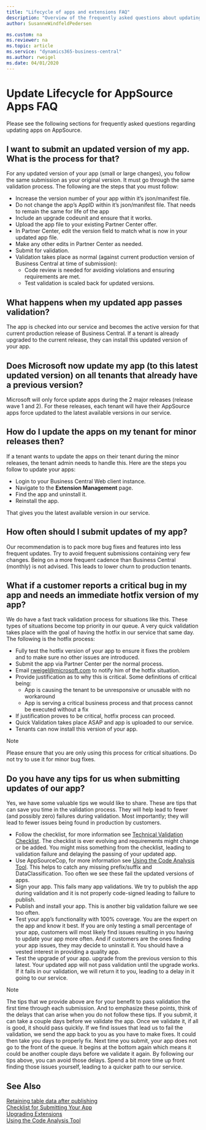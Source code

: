 ```yaml
---
title: "Lifecycle of apps and extensions FAQ"
description: "Overview of the frequently asked questions about updating an app on AppSource."
author: SusanneWindfeldPedersen

ms.custom: na
ms.reviewer: na
ms.topic: article
ms.service: "dynamics365-business-central"
ms.author: rweigel
ms.date: 04/01/2020
---
```


# Update Lifecycle for AppSource Apps FAQ
Please see the following sections for frequently asked questions regarding updating apps on AppSource.

## I want to submit an updated version of my app. What is the process for that?
For any updated version of your app (small or large changes), you follow the same submission as your original version. It must go through the same validation process. The following are the steps that you must follow:
- Increase the version number of your app within it’s json/manifest file.
- Do not change the app’s AppID within it’s json/manifest file. That needs to remain the same for life of the app
- Include an upgrade codeunit and ensure that it works. 
- Upload the app file to your existing Partner Center offer.
- In Partner Center, edit the version field to match what is now in your updated app file.
- Make any other edits in Partner Center as needed.
- Submit for validation.
- Validation takes place as normal (against current production version of Business Central at time of submission):
    - Code review is needed for avoiding violations and ensuring requirements are met.
    - Test validation is scaled back for updated versions.

## What happens when my updated app passes validation?
The app is checked into our service and becomes the active version for that current production release of Business Central. If a tenant is already upgraded to the current release, they can install this updated version of your app.

## Does Microsoft now update my app (to this latest updated version) on all tenants that already have a previous version?
Microsoft will only force update apps during the 2 major releases (release wave 1 and 2). For these releases, each tenant will have their AppSource apps force updated to the latest available versions in our service.

## How do I update the apps on my tenant for minor releases then?
If a tenant wants to update the apps on their tenant during the minor releases, the tenant admin needs to handle this. Here are the steps you follow to update your apps:
- Login to your Business Central Web client instance.
- Navigate to the **Extension Management** page.
- Find the app and uninstall it.
- Reinstall the app.

That gives you the latest available version in our service.

## How often should I submit updates of my app?
Our recommendation is to pack more bug fixes and features into less frequent updates. Try to avoid frequent submissions containing very few changes. Being on a more frequent cadence than Business Central (monthly) is not advised. This leads to lower churn to production tenants.

## What if a customer reports a critical bug in my app and needs an immediate hotfix version of my app?
We do have a fast track validation process for situations like this. These types of situations become top priority in our queue. A very quick validation takes place with the goal of having the hotfix in our service that same day. The following is the hotfix process:
- Fully test the hotfix version of your app to ensure it fixes the problem and to make sure no other issues are introduced.
- Submit the app via Partner Center per the normal process.
- Email [rweigel@microsoft.com](mailto:rweigel@microsoft.com) to notify him of the hotfix situation.
- Provide justification as to why this is critical. Some definitions of critical being:
    - App is causing the tenant to be unresponsive or unusable with no workaround
    - App is serving a critical business process and that process cannot be executed without a fix
- If justification proves to be critical, hotfix process can proceed.
- Quick Validation takes place ASAP and app is uploaded to our service.
- Tenants can now install this version of your app.

> [!NOTE]  
> Please ensure that you are only using this process for critical situations. Do not try to use it for minor bug fixes.

## Do you have any tips for us when submitting updates of our app?
Yes, we have some valuable tips we would like to share. These are tips that can save you time in the validation process. They will help lead to fewer (and possibly zero) failures during validation. Most importantly; they will lead to fewer issues being found in production by customers.

- Follow the checklist, for more information see [Technical Validation Checklist](devenv-checklist-submission.md). The checklist is ever evolving and requirements might change or be added. You might miss something from the checklist, leading to validation failure and delaying the passing of your updated app.
- Use AppSourceCop, for more information see [Using the Code Analysis Tool](devenv-using-code-analysis-tool.md). This helps to catch any missing prefix/suffix and DataClassification. Too often we see these fail the updated versions of apps.
- Sign your app. This fails many app validations. We try to publish the app during validation and it is not properly code-signed leading to failure to publish.
- Publish and install your app. This is another big validation failure we see too often.
- Test your app’s functionality with 100% coverage. You are the expert on the app and know it best. If you are only testing a small percentage of your app, customers will most likely find issues resulting in you having to update your app more often. And if customers are the ones finding your app issues, they may decide to uninstall it. You should have a vested interest in providing a quality app.
- Test the upgrade of your app. upgrade from the previous version to this latest. Your updated app will not pass validation until the upgrade works. If it fails in our validation, we will return it to you, leading to a delay in it going to our service.

> [!NOTE]  
> The tips that we provide above are for your benefit to pass validation the first time through each submission. And to emphasize these points, think of the delays that can arise when you do not follow these tips. If you submit, it can take a couple days before we validate the app. Once we validate it, if all is good, it should pass quickly. If we find issues that lead us to fail the validation, we send the app back to you as you have to make fixes. It could then take you days to properly fix. Next time you submit, your app does not go to the front of the queue. It begins at the bottom again which means it could be another couple days before we validate it again. By following our tips above, you can avoid those delays. Spend a bit more time up front finding those issues yourself, leading to a quicker path to our service.

## See Also
[Retaining table data after publishing](devenv-retaining-data-after-publishing.md)  
[Checklist for Submitting Your App](devenv-checklist-submission.md)  
[Upgrading Extensions](devenv-upgrading-extensions.md)  
[Using the Code Analysis Tool](devenv-using-code-analysis-tool.md)  
